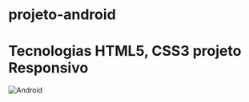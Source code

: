 # projeto-android

# Tecnologias HTML5, CSS3 projeto Responsivo

![Android](https://user-images.githubusercontent.com/102436341/228714358-815b042b-3be8-492d-ba17-78a7300a271c.png)

